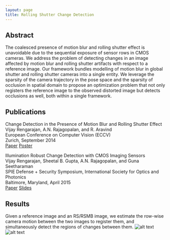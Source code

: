 ```yaml
---
layout: page
title: Rolling Shutter Change Detection
---
```

## Abstract
The coalesced presence of motion blur and rolling shutter effect is
unavoidable due to the sequential exposure of sensor rows in CMOS
cameras. We address the problem of detecting changes in an image
affected by motion blur and rolling shutter artifacts with respect to
a reference image. Our framework bundles modelling of motion blur in
global shutter and rolling shutter cameras into a single entity. We
leverage the sparsity of the camera trajectory in the pose space and
the sparsity of occlusion in spatial domain to propose an optimization
problem that not only registers the reference image to the observed
distorted image but detects occlusions as well, both within a single
framework.

## Publications
Change Detection in the Presence of Motion Blur and Rolling Shutter Effect<br>
Vijay Rengarajan, A.N. Rajagopalan, and R. Aravind<br>
European Conference on Computer Vision (ECCV)<br>
Zurich, September 2014<br>
[Paper](../pdf/2014_eccv.pdf) [Poster](../pdf/2014_eccv_poster.pdf)
<br>

Illumination Robust Change Detection with CMOS Imaging Sensors<br>
Vijay Rengarajan, Sheetal B. Gupta, A.N. Rajagopalan, and Guna Seetharaman<br>
SPIE Defense + Security Symposium, International Society for Optics and Photonics<br>
Baltimore, Maryland, April 2015<br>
[Paper](../pdf/2015_spie.pdf) [Slides](../pdf/2015_spie_present.pdf)

## Results
Given a reference image and an RS/RSMB image, we estimate the row-wise camera motion between the two images to register them, and simultaneously detect the regions of changes between them.
![alt text](../img/rs_cd_rsmb_eg1.png "Curved road")
![alt text](../img/rs_cd_rsmb_eg2.png "Sheared road")